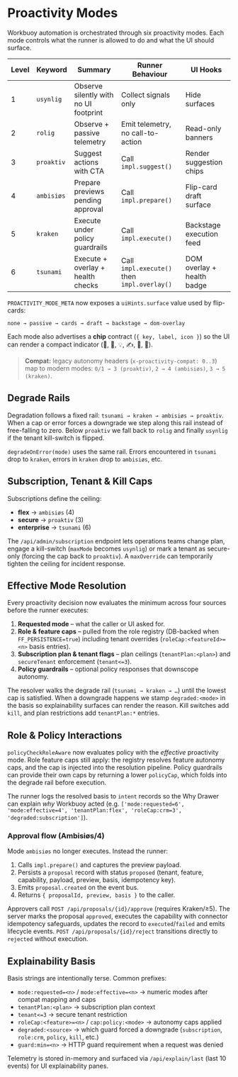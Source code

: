 # Proactivity Modes

Workbuoy automation is orchestrated through six proactivity modes. Each mode controls what the runner is allowed to do and what the UI should surface.

| Level | Keyword   | Summary                                           | Runner Behaviour                               | UI Hooks |
|-------|-----------|---------------------------------------------------|------------------------------------------------|----------|
| 1     | `usynlig` | Observe silently with no UI footprint             | Collect signals only                           | Hide surfaces |
| 2     | `rolig`   | Observe + passive telemetry                       | Emit telemetry, no call-to-action              | Read-only banners |
| 3     | `proaktiv`| Suggest actions with CTA                          | Call `impl.suggest()`                          | Render suggestion chips |
| 4     | `ambisiøs`| Prepare previews pending approval                 | Call `impl.prepare()`                          | Flip-card draft surface |
| 5     | `kraken`  | Execute under policy guardrails                   | Call `impl.execute()`                          | Backstage execution feed |
| 6     | `tsunami` | Execute + overlay + health checks                 | Call `impl.execute()` then `impl.overlay()`    | DOM overlay + health badge |

`PROACTIVITY_MODE_META` now exposes a `uiHints.surface` value used by flip-cards:

```
none → passive → cards → draft → backstage → dom-overlay
```

Each mode also advertises a **chip** contract (`{ key, label, icon }`) so the UI can render a compact indicator (🫧, 🌿, 💡, ✍️, 🐙, 🌊).

> **Compat:** legacy autonomy headers (`x-proactivity-compat: 0..3`) map to modern modes:
> `0/1 → 3 (proaktiv)`, `2 → 4 (ambisiøs)`, `3 → 5 (kraken)`.

## Degrade Rails

Degradation follows a fixed rail: `tsunami → kraken → ambisiøs → proaktiv`. When a cap or error forces a downgrade we step along this rail instead of free-falling to zero. Below `proaktiv` we fall back to `rolig` and finally `usynlig` if the tenant kill-switch is flipped.

`degradeOnError(mode)` uses the same rail. Errors encountered in `tsunami` drop to `kraken`, errors in `kraken` drop to `ambisiøs`, etc.

## Subscription, Tenant & Kill Caps

Subscriptions define the ceiling:

- **flex** → `ambisiøs` (4)
- **secure** → `proaktiv` (3)
- **enterprise** → `tsunami` (6)

The `/api/admin/subscription` endpoint lets operations teams change plan, engage a kill-switch (`maxMode` becomes `usynlig`) or mark a tenant as secure-only (forcing the cap back to `proaktiv`). A `maxOverride` can temporarily tighten the ceiling for incident response.

## Effective Mode Resolution

Every proactivity decision now evaluates the minimum across four sources before the runner executes:

1. **Requested mode** – what the caller or UI asked for.
2. **Role & feature caps** – pulled from the role registry (DB-backed when `FF_PERSISTENCE=true`) including tenant overrides (`roleCap:<featureId>=<n>` basis entries).
3. **Subscription plan & tenant flags** – plan ceilings (`tenantPlan:<plan>`) and `secureTenant` enforcement (`tenant<=3`).
4. **Policy guardrails** – optional policy responses that downscope autonomy.

The resolver walks the degrade rail (`tsunami → kraken → …`) until the lowest cap is satisfied. When a downgrade happens we stamp `degraded:<mode>` in the basis so explainability surfaces can render the reason. Kill switches add `kill`, and plan restrictions add `tenantPlan:*` entries.

## Role & Policy Interactions

`policyCheckRoleAware` now evaluates policy with the *effective* proactivity mode. Role feature caps still apply: the registry resolves feature autonomy caps, and the cap is injected into the resolution pipeline. Policy guardrails can provide their own caps by returning a lower `policyCap`, which folds into the degrade rail before execution.

The runner logs the resolved basis to `intent` records so the Why Drawer can explain *why* Workbuoy acted (e.g. `['mode:requested=6', 'mode:effective=4', 'tenantPlan:flex', 'roleCap:crm=3', 'degraded:subscription']`).

### Approval flow (Ambisiøs/4)

Mode `ambisiøs` no longer executes. Instead the runner:

1. Calls `impl.prepare()` and captures the preview payload.
2. Persists a `proposal` record with status `proposed` (tenant, feature, capability, payload, preview, basis, idempotency key).
3. Emits `proposal.created` on the event bus.
4. Returns `{ proposalId, preview, basis }` to the caller.

Approvers call `POST /api/proposals/{id}/approve` (requires Kraken/≥5). The server marks the proposal `approved`, executes the capability with connector idempotency safeguards, updates the record to `executed`/`failed` and emits lifecycle events. `POST /api/proposals/{id}/reject` transitions directly to `rejected` without execution.

## Explainability Basis

Basis strings are intentionally terse. Common prefixes:

- `mode:requested=<n>` / `mode:effective=<n>` → numeric modes after compat mapping and caps
- `tenantPlan:<plan>` → subscription plan context
- `tenant<=3` → secure tenant restriction
- `roleCap:<feature>=<n>` / `cap:policy:<mode>` → autonomy caps applied
- `degraded:<source>` → which guard forced a downgrade (`subscription`, `role:crm`, `policy`, `kill`, etc.)
- `guard:min=<n>` → HTTP guard requirement when a request was denied

Telemetry is stored in-memory and surfaced via `/api/explain/last` (last 10 events) for UI explainability panes.
